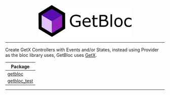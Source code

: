 <p align="center">
<img src="https://raw.githubusercontent.com/Eronildo/getbloc/main/docs/assets/getbloc_logo.png" height="100" alt="GetBloc" />
</p>

---

Create GetX Controllers with Events and/or States, instead using Provider as the bloc library uses, GetBloc uses [GetX](https://github.com/jonataslaw/getx).

| Package                                                                              | 
| ------------------------------------------------------------------------------------ |
| [getbloc](https://github.com/Eronildo/getbloc/tree/main/packages/getbloc)          |
| [getbloc_test](https://github.com/Eronildo/getbloc/tree/main/packages/getbloc_test)|

---